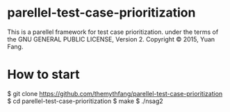 # parellel-test-case-prioritization
This is a parellel framework for test case prioritization. 
under the terms of the GNU GENERAL PUBLIC LICENSE, Version 2.
Copyright © 2015, Yuan Fang.

# How to start
 $ git clone https://github.com/themythfang/parellel-test-case-prioritization
 $ cd parellel-test-case-prioritization
 $ make 
 $ ./nsag2
 
